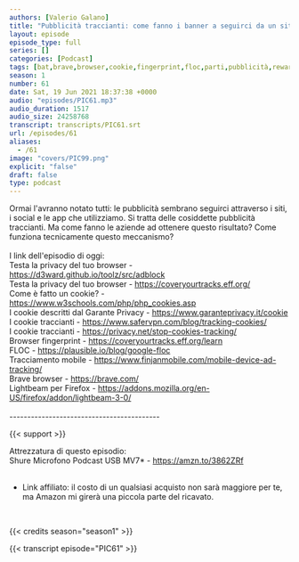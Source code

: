 ```yaml
---
authors: [Valerio Galano]
title: "Pubblicità traccianti: come fanno i banner a seguirci da un sito all\'altro?"
layout: episode
episode_type: full
series: []
categories: [Podcast]
tags: [bat,brave,browser,cookie,fingerprint,floc,parti,pubblicità,reward,terze,tracciamento,web]
season: 1
number: 61
date: Sat, 19 Jun 2021 18:37:38 +0000
audio: "episodes/PIC61.mp3"
audio_duration: 1517
audio_size: 24258768
transcript: transcripts/PIC61.srt
url: /episodes/61
aliases: 
  - /61
image: "covers/PIC99.png"
explicit: "false"
draft: false
type: podcast
---
```

Ormai l'avranno notato tutti: le pubblicità sembrano seguirci attraverso i siti, i social e le app che utilizziamo. Si tratta delle cosiddette pubblicità traccianti. Ma come fanno le aziende ad ottenere questo risultato? Come funziona tecnicamente questo meccanismo?<br />
<br />
I link dell'episodio di oggi: <br />
Testa la privacy del tuo browser - <a href="https://d3ward.github.io/toolz/src/adblock" rel="noopener">https://d3ward.github.io/toolz/src/adblock</a> <br />
Testa la privacy del tuo browser - <a href="https://coveryourtracks.eff.org/" rel="noopener">https://coveryourtracks.eff.org/</a> <br />
Come è fatto un cookie? - <a href="https://www.w3schools.com/php/php_cookies.asp" rel="noopener">https://www.w3schools.com/php/php_cookies.asp</a> <br />
I cookie descritti dal Garante Privacy - <a href="https://www.garanteprivacy.it/cookie" rel="noopener">https://www.garanteprivacy.it/cookie</a> <br />
I cookie traccianti - <a href="https://www.safervpn.com/blog/tracking-cookies/" rel="noopener">https://www.safervpn.com/blog/tracking-cookies/</a> <br />
I cookie traccianti - <a href="https://privacy.net/stop-cookies-tracking/" rel="noopener">https://privacy.net/stop-cookies-tracking/</a> <br />
Browser fingerprint - <a href="https://coveryourtracks.eff.org/learn" rel="noopener">https://coveryourtracks.eff.org/learn</a> <br />
FLOC - <a href="https://plausible.io/blog/google-floc" rel="noopener">https://plausible.io/blog/google-floc</a> <br />
Tracciamento mobile - <a href="https://www.finjanmobile.com/mobile-device-ad-tracking/" rel="noopener">https://www.finjanmobile.com/mobile-device-ad-tracking/</a> <br />
Brave browser - <a href="https://brave.com/" rel="noopener">https://brave.com/</a> <br />
Lightbeam per Firefox - <a href="https://addons.mozilla.org/en-US/firefox/addon/lightbeam-3-0/" rel="noopener">https://addons.mozilla.org/en-US/firefox/addon/lightbeam-3-0/</a> <br />
<br />
------------------------------------------<br />


{{< support >}}

Attrezzatura di questo episodio:<br />
Shure Microfono Podcast USB MV7* - <a href="https://amzn.to/3862ZRf" rel="noopener">https://amzn.to/3862ZRf</a>  <br />
<br />
* Link affiliato: il costo di un qualsiasi acquisto non sarà maggiore per te, ma Amazon mi girerà una piccola parte del ricavato. <br />
<br />


{{< credits season="season1" >}}

<!-- more -->

{{< transcript episode="PIC61" >}}